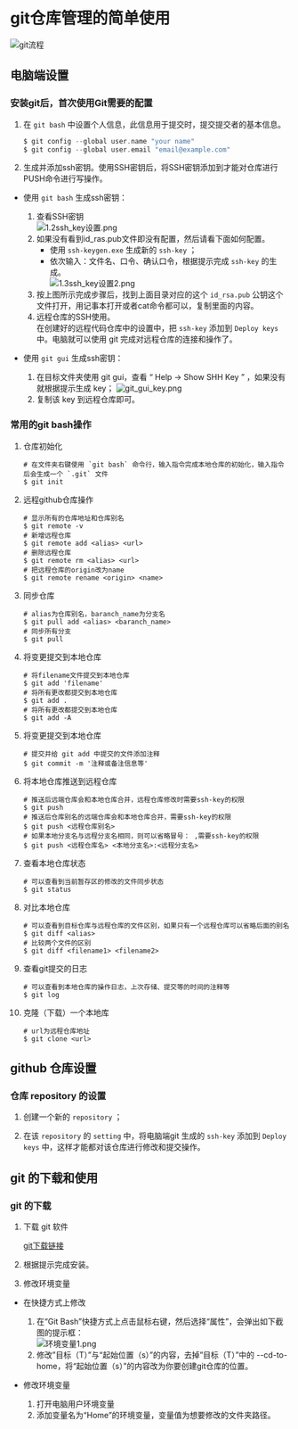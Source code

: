 # git仓库管理的简单使用

![git流程](png/git%E6%B5%81%E7%A8%8B.png)

## 电脑端设置

### 安装git后，首次使用Git需要的配置

1. 在 `git bash` 中设置个人信息，此信息用于提交时，提交提交者的基本信息。
    ```c
    $ git config --global user.name "your name"
    $ git config --global user.email "email@example.com"
    ```

2. 生成并添加ssh密钥。使用SSH密钥后，将SSH密钥添加到才能对仓库进行PUSH命令进行写操作。

- 使用 `git bash` 生成ssh密钥：

    1. 查看SSH密钥  
        ![1.2ssh_key设置.png](png/1.2ssh_key设置.png)
    2. 如果没有看到id_ras.pub文件即没有配置，然后请看下面如何配置。  
        - 使用 `ssh-keygen.exe` 生成新的 `ssh-key` ；
        - 依次输入：文件名、口令、确认口令，根据提示完成 `ssh-key` 的生成。  
        ![1.3ssh_key设置2.png](png/1.3ssh_key设置2.png)
    3. 按上图所示完成步骤后，找到上面目录对应的这个 `id_rsa.pub` 公钥这个文件打开，用记事本打开或者cat命令都可以，复制里面的内容。
    4. 远程仓库的SSH使用。  
    在创建好的远程代码仓库中的设置中，把 `ssh-key` 添加到 `Deploy keys` 中。电脑就可以使用 git 完成对远程仓库的连接和操作了。

- 使用 `git gui` 生成ssh密钥：

    1. 在目标文件夹使用 git gui，查看 “ Help -> Show SHH Key ” ，如果没有就根据提示生成 key；
        ![git_gui_key.png](png/git_gui_key.png)
    2. 复制该 key 到远程仓库即可。

### 常用的git bash操作

1. 仓库初始化
    ```shell
    # 在文件夹右键使用 `git bash` 命令行，输入指令完成本地仓库的初始化，输入指令后会生成一个 `.git` 文件
    $ git init
    ```

2. 远程github仓库操作
    ```shell
    # 显示所有的仓库地址和仓库别名
    $ git remote -v
    # 新增远程仓库
    $ git remote add <alias> <url>
    # 删除远程仓库
    $ git remote rm <alias> <url>
    # 把远程仓库的origin改为name
    $ git remote rename <origin> <name>
    ```

3. 同步仓库
    ```shell
    # alias为仓库别名，baranch_name为分支名
    $ git pull add <alias> <baranch_name>
    # 同步所有分支
    $ git pull
    ```

4. 将变更提交到本地仓库
    ```shell
    # 将filename文件提交到本地仓库
    $ git add 'filename'
    # 将所有更改都提交到本地仓库
    $ git add .
    # 将所有更改都提交到本地仓库
    $ git add -A
    ```

5. 将变更提交到本地仓库
    ```shell
    # 提交并给 git add 中提交的文件添加注释
    $ git commit -m '注释或备注信息等'
    ```

6. 将本地仓库推送到远程仓库
    ```shell
    # 推送后远端仓库会和本地仓库合并，远程仓库修改时需要ssh-key的权限
    $ git push
    # 推送后仓库别名的远端仓库会和本地仓库合并，需要ssh-key的权限
    $ git push <远程仓库别名>
    # 如果本地分支名与远程分支名相同，则可以省略冒号： ,需要ssh-key的权限
    $ git push <远程仓库名> <本地分支名>:<远程分支名>
    ```

7. 查看本地仓库状态
    ```shell
    # 可以查看到当前暂存区的修改的文件同步状态
    $ git status
    ```

8. 对比本地仓库
    ```shell
    # 可以查看到目标仓库与远程仓库的文件区别，如果只有一个远程仓库可以省略后面的别名
    $ git diff <alias>
    # 比较两个文件的区别
    $ git diff <filename1> <filename2>
    ```

9. 查看git提交的日志
    ```shell
    # 可以查看到本地仓库的操作日志，上次存储、提交等的时间的注释等
    $ git log
    ```

10. 克隆（下载）一个本地库
    ```shell
    # url为远程仓库地址
    $ git clone <url>
    ```

## github 仓库设置

### 仓库 repository 的设置

1. 创建一个新的 `repository` ；

2. 在该 `repository` 的 `setting` 中，将电脑端git 生成的 `ssh-key` 添加到 `Deploy keys` 中，这样才能都对该仓库进行修改和提交操作。


## git 的下载和使用

### git 的下载

1. 下载 git 软件

    [git下载链接](https://git-scm.com/download/win)

2. 根据提示完成安装。

3. 修改环境变量
- 在快捷方式上修改
    1. 在“Git Bash”快捷方式上点击鼠标右键，然后选择“属性”，会弹出如下截图的提示框：  
        ![环境变量1.png](png/环境变量1.png)
    2. 修改”目标（T）”与“起始位置（s）”的内容，去掉”目标（T）”中的 --cd-to-home，将“起始位置（s）”的内容改为你要创建git仓库的位置。

- 修改环境变量
    1. 打开电脑用户环境变量
    2. 添加变量名为“Home”的环境变量，变量值为想要修改的文件夹路径。